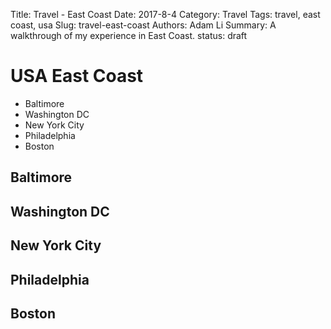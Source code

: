 Title: Travel - East Coast
Date: 2017-8-4
Category: Travel
Tags: travel, east coast, usa
Slug: travel-east-coast
Authors: Adam Li
Summary: A walkthrough of my experience in East Coast.
status: draft
# USA East Coast
<!-- MarkdownTOC -->

- Baltimore
- Washington DC
- New York City
- Philadelphia
- Boston

<!-- /MarkdownTOC -->

## Baltimore 

## Washington DC

## New York City

## Philadelphia

## Boston